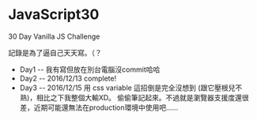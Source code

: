 # JavaScript30
30 Day Vanilla JS Challenge

記錄是為了逼自己天天寫。（？

- Day1 -- 我有寫但放在別台電腦沒commit哈哈 
- Day2 -- 2016/12/13 complete!
- Day3 -- 2016/12/15 
	用 css variable 這招倒是完全沒想到 (跟它壓根兒不熟)，相比之下我整個大輸XD。
	偷偷筆記起來。不過就是瀏覽器支援度還很差，近期可能還無法在production環境中使用吧……
